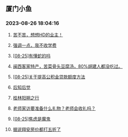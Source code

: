 ## 厦门小鱼 
### 2023-08-26 18:04:16

1. [苦不苦，想想HD的业主！](http://bbs.xmfish.com/read-htm-tid-18060590.html)

2. [强调一点，我不收学费](http://bbs.xmfish.com/read-htm-tid-18060622.html)

3. [[08-25]有懂蛇的吗](http://bbs.xmfish.com/read-htm-tid-18060558.html)

4. [闽西客家特产，苦菜骨头豆腐汤，80%胡建人都没吃过。](http://bbs.xmfish.com/read-htm-tid-18060535.html)

5. [[08-25]关于提高公积金贷款额度方法](http://bbs.xmfish.com/read-htm-tid-18060607.html)

6. [后知后觉](http://bbs.xmfish.com/read-htm-tid-18060660.html)

7. [桂林阳朔之行](http://bbs.xmfish.com/read-htm-tid-18060612.html)

8. [老师家访要准备什么礼物？老师会收礼吗？](http://bbs.xmfish.com/read-htm-tid-18060603.html)

9. [[08-25]焦虑是魔鬼](http://bbs.xmfish.com/read-htm-tid-18060597.html)

10. [据说翔安房价都打五折了](http://bbs.xmfish.com/read-htm-tid-18060822.html)


